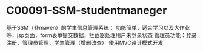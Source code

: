 # C00091-SSM-studentmaneger
基于SSM（非maven）的学生信息管理系统； 功能简单，适合学习以及大作业等，jsp页面，form表单提交数据，拦截器处理用户未登录状态 管理员功能：登录注册，管理员管理，学生管理（增删改查） 使用MVC设计模式开发
